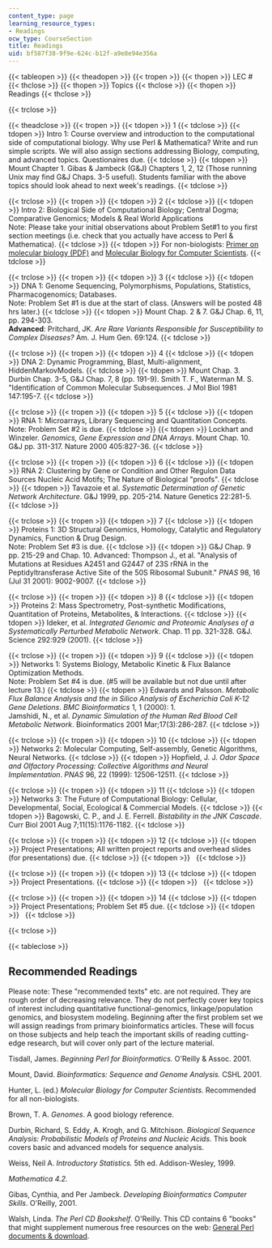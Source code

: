 ```yaml
---
content_type: page
learning_resource_types:
- Readings
ocw_type: CourseSection
title: Readings
uid: bf587f38-9f9e-624c-b12f-a9e8e94e356a
---
```


{{< tableopen >}}
{{< theadopen >}}
{{< tropen >}}
{{< thopen >}}
LEC #
{{< thclose >}}
{{< thopen >}}
Topics
{{< thclose >}}
{{< thopen >}}
Readings
{{< thclose >}}

{{< trclose >}}

{{< theadclose >}}
{{< tropen >}}
{{< tdopen >}}
1
{{< tdclose >}}
{{< tdopen >}}
Intro 1: Course overview and introduction to the computational side of computational biology. Why use Perl & Mathematica? Write and run simple scripts. We will also assign sections addressing Biology, computing, and advanced topics. Questionaires due.
{{< tdclose >}}
{{< tdopen >}}
Mount Chapter 1. Gibas & Jambeck (G&J) Chapters 1, 2, 12 (Those running Unix may find G&J Chaps. 3-5 useful). Students familiar with the above topics should look ahead to next week's readings.
{{< tdclose >}}

{{< trclose >}}
{{< tropen >}}
{{< tdopen >}}
2
{{< tdclose >}}
{{< tdopen >}}
Intro 2: Biological Side of Computational Biology; Central Dogma; Comparative Genomics; Models & Real World Applications  
Note: Please take your initial observations about Problem Set#1 to you first section meetings (i.e. check that you actually have access to Perl & Mathematica).
{{< tdclose >}}
{{< tdopen >}}
For non-biologists: [Primer on molecular biology (PDF)](http://web.ornl.gov/sci/techresources/Human_Genome/publicat/primer2001/primer.pdf) and [Molecular Biology for Computer Scientists](https://tandy.cs.illinois.edu/Hunter_MolecularBiology.pdf).
{{< tdclose >}}

{{< trclose >}}
{{< tropen >}}
{{< tdopen >}}
3
{{< tdclose >}}
{{< tdopen >}}
DNA 1: Genome Sequencing, Polymorphisms, Populations, Statistics, Pharmacogenomics; Databases.  
Note: Problem Set #1 is due at the start of class. (Answers will be posted 48 hrs later.)
{{< tdclose >}}
{{< tdopen >}}
Mount Chap. 2 & 7. G&J Chap. 6, 11, pp. 294-303.  
**Advanced**: Pritchard, JK. _Are Rare Variants Responsible for Susceptibility to Complex Diseases?_ Am. J. Hum Gen. 69:124.
{{< tdclose >}}

{{< trclose >}}
{{< tropen >}}
{{< tdopen >}}
4
{{< tdclose >}}
{{< tdopen >}}
DNA 2: Dynamic Programming, Blast, Multi-alignment, HiddenMarkovModels.
{{< tdclose >}}
{{< tdopen >}}
Mount Chap. 3. Durbin Chap. 3-5, G&J Chap. 7, 8 (pp. 191-9). Smith T. F., Waterman M. S. "Identification of Common Molecular Subsequences. J Mol Biol 1981 147:195-7.
{{< tdclose >}}

{{< trclose >}}
{{< tropen >}}
{{< tdopen >}}
5
{{< tdclose >}}
{{< tdopen >}}
RNA 1: Microarrays, Library Sequencing and Quantitation Concepts.  
Note: Problem Set #2 is due.
{{< tdclose >}}
{{< tdopen >}}
Lockhart and Winzeler. _Genomics, Gene Expression and DNA Arrays_. Mount Chap. 10. G&J pp. 311-317. Nature 2000 405:827-36.
{{< tdclose >}}

{{< trclose >}}
{{< tropen >}}
{{< tdopen >}}
6
{{< tdclose >}}
{{< tdopen >}}
RNA 2: Clustering by Gene or Condition and Other Regulon Data Sources Nucleic Acid Motifs; The Nature of Biological "proofs".
{{< tdclose >}}
{{< tdopen >}}
Tavazoie et al. _Systematic Determination of Genetic Network Architecture_. G&J 1999, pp. 205-214. Nature Genetics 22:281-5.
{{< tdclose >}}

{{< trclose >}}
{{< tropen >}}
{{< tdopen >}}
7
{{< tdclose >}}
{{< tdopen >}}
Proteins 1: 3D Structural Genomics, Homology, Catalytic and Regulatory Dynamics, Function & Drug Design.  
Note: Problem Set #3 is due.
{{< tdclose >}}
{{< tdopen >}}
G&J Chap. 9 pp. 215-29 and Chap. 10. Advanced: Thompson J., et al. "Analysis of Mutations at Residues A2451 and G2447 of 23S rRNA in the Peptidyltransferase Active Site of the 50S Ribosomal Subunit." _PNAS_ 98, 16 (Jul 31 2001): 9002-9007.
{{< tdclose >}}

{{< trclose >}}
{{< tropen >}}
{{< tdopen >}}
8
{{< tdclose >}}
{{< tdopen >}}
Proteins 2: Mass Spectrometry, Post-synthetic Modifications, Quantitation of Proteins, Metabolites, & Interactions.
{{< tdclose >}}
{{< tdopen >}}
Ideker, et al. _Integrated Genomic and Proteomic Analyses of a Systematically Perturbed Metabolic Network_. Chap. 11 pp. 321-328. G&J. Science 292:929 (2001).
{{< tdclose >}}

{{< trclose >}}
{{< tropen >}}
{{< tdopen >}}
9
{{< tdclose >}}
{{< tdopen >}}
Networks 1: Systems Biology, Metabolic Kinetic & Flux Balance Optimization Methods.  
Note: Problem Set #4 is due. (#5 will be available but not due until after lecture 13.)
{{< tdclose >}}
{{< tdopen >}}
Edwards and Palsson. _Metabolic Flux Balance Analysis and the in Silico Analysis of Escherichia Coli K-12 Gene Deletions_. _BMC Bioinformatics_ 1, 1 (2000): 1.  
Jamshidi, N., et al. _Dynamic Simulation of the Human Red Blood Cell Metabolic Network_. Bioinformatics 2001 Mar;17(3):286-287.
{{< tdclose >}}

{{< trclose >}}
{{< tropen >}}
{{< tdopen >}}
10
{{< tdclose >}}
{{< tdopen >}}
Networks 2: Molecular Computing, Self-assembly, Genetic Algorithms, Neural Networks.
{{< tdclose >}}
{{< tdopen >}}
Hopfield, J. J. _Odor Space and Olfactory Processing: Collective Algorithms and Neural Implementation_. _PNAS_ 96, 22 (1999): 12506-12511.
{{< tdclose >}}

{{< trclose >}}
{{< tropen >}}
{{< tdopen >}}
11
{{< tdclose >}}
{{< tdopen >}}
Networks 3: The Future of Computational Biology: Cellular, Developmental, Social, Ecological & Commercial Models.
{{< tdclose >}}
{{< tdopen >}}
Bagowski, C. P., and J. E. Ferrell. _Bistability in the JNK Cascade_. Curr Biol 2001 Aug 7;11(15):1176-1182.
{{< tdclose >}}

{{< trclose >}}
{{< tropen >}}
{{< tdopen >}}
12
{{< tdclose >}}
{{< tdopen >}}
Project Presentations; All written project reports and overhead slides (for presentations) due.
{{< tdclose >}}
{{< tdopen >}}
 
{{< tdclose >}}

{{< trclose >}}
{{< tropen >}}
{{< tdopen >}}
13
{{< tdclose >}}
{{< tdopen >}}
Project Presentations.
{{< tdclose >}}
{{< tdopen >}}
 
{{< tdclose >}}

{{< trclose >}}
{{< tropen >}}
{{< tdopen >}}
14
{{< tdclose >}}
{{< tdopen >}}
Project Presentations; Problem Set #5 due.
{{< tdclose >}}
{{< tdopen >}}
 
{{< tdclose >}}

{{< trclose >}}

{{< tableclose >}}

Recommended Readings
--------------------

Please note: These "recommended texts" etc. are not required. They are rough order of decreasing relevance. They do not perfectly cover key topics of interest including quantitative functional-genomics, linkage/population genomics, and biosystem modeling. Beginning after the first problem set we will assign readings from primary bioinformatics articles. These will focus on those subjects and help teach the important skills of reading cutting-edge research, but will cover only part of the lecture material.

Tisdall, James. _Beginning Perl for Bioinformatics._ O'Reilly & Assoc. 2001.

Mount, David. _Bioinformatics: Sequence and Genome Analysis._ CSHL 2001.

Hunter, L. (ed.) _Molecular Biology for Computer Scientists._ Recommended for all non-biologists.

Brown, T. A. _Genomes_. A good biology reference.

Durbin, Richard, S. Eddy, A. Krogh, and G. Mitchison. _Biological Sequence Analysis: Probabilistic Models of Proteins and Nucleic Acids_. This book covers basic and advanced models for sequence analysis.

Weiss, Neil A. _Introductory Statistics._ 5th ed. Addison-Wesley, 1999.

_Mathematica 4.2._

Gibas, Cynthia, and Per Jambeck. _Developing Bioinformatics Computer Skills_. O'Reilly, 2001.

Walsh, Linda. _The Perl CD Bookshelf_. O'Reilly. This CD contains 6 "books" that might supplement numerous free resources on the web: [General Perl documents & download](http://www.perl.org/).